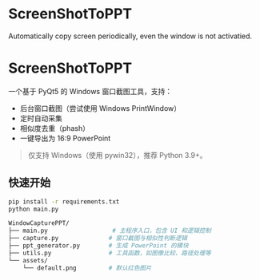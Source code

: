 # ScreenShotToPPT
Automatically copy screen periodically, even the window is not activatied.

# ScreenShotToPPT

一个基于 PyQt5 的 Windows 窗口截图工具，支持：
- 后台窗口截图（尝试使用 Windows PrintWindow）
- 定时自动采集
- 相似度去重（phash）
- 一键导出为 16:9 PowerPoint

> 仅支持 Windows（使用 pywin32），推荐 Python 3.9+。

## 快速开始

```bash
pip install -r requirements.txt
python main.py

WindowCapturePPT/
├── main.py                  # 主程序入口，包含 UI 和逻辑控制
├── capture.py              # 窗口截图与相似性判断逻辑
├── ppt_generator.py        # 生成 PowerPoint 的模块
├── utils.py                # 工具函数，如图像比较、路径处理等
└── assets/
    └── default.png         # 默认红色图片
